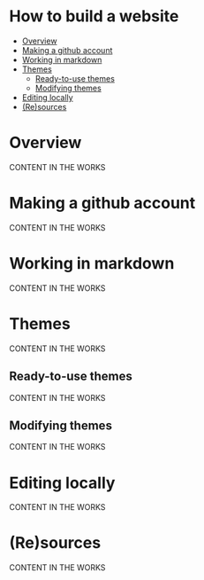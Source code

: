 How to build a website
================

  - [Overview](#overview)
  - [Making a github account](#making-a-github-account)
  - [Working in markdown](#working-in-markdown)
  - [Themes](#themes)
    - [Ready-to-use themes](#ready-to-use-themes)
    - [Modifying themes](#modifying-themes)
  - [Editing locally](#editing-locally)
  - [(Re)sources](#(re)sources)


# Overview

CONTENT IN THE WORKS

# Making a github account

CONTENT IN THE WORKS

# Working in markdown

CONTENT IN THE WORKS

# Themes

CONTENT IN THE WORKS

## Ready-to-use themes

CONTENT IN THE WORKS

## Modifying themes

CONTENT IN THE WORKS

# Editing locally

CONTENT IN THE WORKS

# (Re)sources

CONTENT IN THE WORKS

